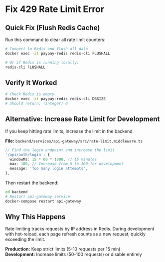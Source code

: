 # Fix 429 Rate Limit Error

## Quick Fix (Flush Redis Cache)

Run this command to clear all rate limit counters:

```bash
# Connect to Redis and flush all data
docker exec -it paypay-redis redis-cli FLUSHALL

# Or if Redis is running locally:
redis-cli FLUSHALL
```

## Verify It Worked

```bash
# Check Redis is empty
docker exec -it paypay-redis redis-cli DBSIZE
# Should return: (integer) 0
```

## Alternative: Increase Rate Limit for Development

If you keep hitting rate limits, increase the limit in the backend:

**File:** `backend/services/api-gateway/src/rate-limit.middleware.ts`

```typescript
// Find the login endpoint and increase the limit
'/api/auth/login': {
  windowMs: 15 * 60 * 1000, // 15 minutes
  max: 100, // Increase from 5 to 100 for development
  message: 'Too many login attempts',
},
```

Then restart the backend:

```bash
cd backend
# Restart api-gateway service
docker-compose restart api-gateway
```

## Why This Happens

Rate limiting tracks requests by IP address in Redis. During development with hot-reload, each page refresh counts as a new request, quickly exceeding the limit.

**Production:** Keep strict limits (5-10 requests per 15 min)  
**Development:** Increase limits (50-100 requests) or disable entirely


